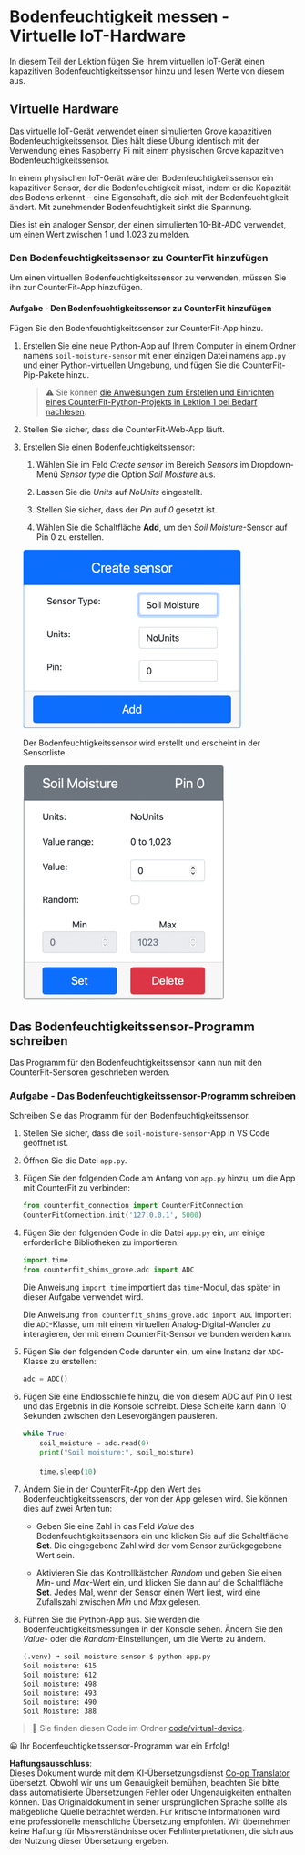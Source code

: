 <!--
CO_OP_TRANSLATOR_METADATA:
{
  "original_hash": "2bf65f162bcebd35fbcba5fd245afac4",
  "translation_date": "2025-08-25T21:40:45+00:00",
  "source_file": "2-farm/lessons/2-detect-soil-moisture/virtual-device-soil-moisture.md",
  "language_code": "de"
}
-->
# Bodenfeuchtigkeit messen - Virtuelle IoT-Hardware

In diesem Teil der Lektion fügen Sie Ihrem virtuellen IoT-Gerät einen kapazitiven Bodenfeuchtigkeitssensor hinzu und lesen Werte von diesem aus.

## Virtuelle Hardware

Das virtuelle IoT-Gerät verwendet einen simulierten Grove kapazitiven Bodenfeuchtigkeitssensor. Dies hält diese Übung identisch mit der Verwendung eines Raspberry Pi mit einem physischen Grove kapazitiven Bodenfeuchtigkeitssensor.

In einem physischen IoT-Gerät wäre der Bodenfeuchtigkeitssensor ein kapazitiver Sensor, der die Bodenfeuchtigkeit misst, indem er die Kapazität des Bodens erkennt – eine Eigenschaft, die sich mit der Bodenfeuchtigkeit ändert. Mit zunehmender Bodenfeuchtigkeit sinkt die Spannung.

Dies ist ein analoger Sensor, der einen simulierten 10-Bit-ADC verwendet, um einen Wert zwischen 1 und 1.023 zu melden.

### Den Bodenfeuchtigkeitssensor zu CounterFit hinzufügen

Um einen virtuellen Bodenfeuchtigkeitssensor zu verwenden, müssen Sie ihn zur CounterFit-App hinzufügen.

#### Aufgabe - Den Bodenfeuchtigkeitssensor zu CounterFit hinzufügen

Fügen Sie den Bodenfeuchtigkeitssensor zur CounterFit-App hinzu.

1. Erstellen Sie eine neue Python-App auf Ihrem Computer in einem Ordner namens `soil-moisture-sensor` mit einer einzigen Datei namens `app.py` und einer Python-virtuellen Umgebung, und fügen Sie die CounterFit-Pip-Pakete hinzu.

    > ⚠️ Sie können [die Anweisungen zum Erstellen und Einrichten eines CounterFit-Python-Projekts in Lektion 1 bei Bedarf nachlesen](../../../1-getting-started/lessons/1-introduction-to-iot/virtual-device.md).

1. Stellen Sie sicher, dass die CounterFit-Web-App läuft.

1. Erstellen Sie einen Bodenfeuchtigkeitssensor:

    1. Wählen Sie im Feld *Create sensor* im Bereich *Sensors* im Dropdown-Menü *Sensor type* die Option *Soil Moisture* aus.

    1. Lassen Sie die *Units* auf *NoUnits* eingestellt.

    1. Stellen Sie sicher, dass der *Pin* auf *0* gesetzt ist.

    1. Wählen Sie die Schaltfläche **Add**, um den *Soil Moisture*-Sensor auf Pin 0 zu erstellen.

    ![Die Einstellungen des Bodenfeuchtigkeitssensors](../../../../../translated_images/counterfit-create-soil-moisture-sensor.35266135a5e0ae68b29a684d7db0d2933a8098b2307d197f7c71577b724603aa.de.png)

    Der Bodenfeuchtigkeitssensor wird erstellt und erscheint in der Sensorliste.

    ![Der erstellte Bodenfeuchtigkeitssensor](../../../../../translated_images/counterfit-soil-moisture-sensor.81742b2de0e9de60a3b3b9a2ff8ecc686d428eb6d71820f27a693be26e5aceee.de.png)

## Das Bodenfeuchtigkeitssensor-Programm schreiben

Das Programm für den Bodenfeuchtigkeitssensor kann nun mit den CounterFit-Sensoren geschrieben werden.

### Aufgabe - Das Bodenfeuchtigkeitssensor-Programm schreiben

Schreiben Sie das Programm für den Bodenfeuchtigkeitssensor.

1. Stellen Sie sicher, dass die `soil-moisture-sensor`-App in VS Code geöffnet ist.

1. Öffnen Sie die Datei `app.py`.

1. Fügen Sie den folgenden Code am Anfang von `app.py` hinzu, um die App mit CounterFit zu verbinden:

    ```python
    from counterfit_connection import CounterFitConnection
    CounterFitConnection.init('127.0.0.1', 5000)
    ```

1. Fügen Sie den folgenden Code in die Datei `app.py` ein, um einige erforderliche Bibliotheken zu importieren:

    ```python
    import time
    from counterfit_shims_grove.adc import ADC
    ```

    Die Anweisung `import time` importiert das `time`-Modul, das später in dieser Aufgabe verwendet wird.

    Die Anweisung `from counterfit_shims_grove.adc import ADC` importiert die `ADC`-Klasse, um mit einem virtuellen Analog-Digital-Wandler zu interagieren, der mit einem CounterFit-Sensor verbunden werden kann.

1. Fügen Sie den folgenden Code darunter ein, um eine Instanz der `ADC`-Klasse zu erstellen:

    ```python
    adc = ADC()
    ```

1. Fügen Sie eine Endlosschleife hinzu, die von diesem ADC auf Pin 0 liest und das Ergebnis in die Konsole schreibt. Diese Schleife kann dann 10 Sekunden zwischen den Lesevorgängen pausieren.

    ```python
    while True:
        soil_moisture = adc.read(0)
        print("Soil moisture:", soil_moisture)
    
        time.sleep(10)
    ```

1. Ändern Sie in der CounterFit-App den Wert des Bodenfeuchtigkeitssensors, der von der App gelesen wird. Sie können dies auf zwei Arten tun:

    * Geben Sie eine Zahl in das Feld *Value* des Bodenfeuchtigkeitssensors ein und klicken Sie auf die Schaltfläche **Set**. Die eingegebene Zahl wird der vom Sensor zurückgegebene Wert sein.

    * Aktivieren Sie das Kontrollkästchen *Random* und geben Sie einen *Min*- und *Max*-Wert ein, und klicken Sie dann auf die Schaltfläche **Set**. Jedes Mal, wenn der Sensor einen Wert liest, wird eine Zufallszahl zwischen *Min* und *Max* gelesen.

1. Führen Sie die Python-App aus. Sie werden die Bodenfeuchtigkeitsmessungen in der Konsole sehen. Ändern Sie den *Value*- oder die *Random*-Einstellungen, um die Werte zu ändern.

    ```output
    (.venv) ➜ soil-moisture-sensor $ python app.py 
    Soil moisture: 615
    Soil moisture: 612
    Soil moisture: 498
    Soil moisture: 493
    Soil moisture: 490
    Soil Moisture: 388
    ```

> 💁 Sie finden diesen Code im Ordner [code/virtual-device](../../../../../2-farm/lessons/2-detect-soil-moisture/code/virtual-device).

😀 Ihr Bodenfeuchtigkeitssensor-Programm war ein Erfolg!

**Haftungsausschluss**:  
Dieses Dokument wurde mit dem KI-Übersetzungsdienst [Co-op Translator](https://github.com/Azure/co-op-translator) übersetzt. Obwohl wir uns um Genauigkeit bemühen, beachten Sie bitte, dass automatisierte Übersetzungen Fehler oder Ungenauigkeiten enthalten können. Das Originaldokument in seiner ursprünglichen Sprache sollte als maßgebliche Quelle betrachtet werden. Für kritische Informationen wird eine professionelle menschliche Übersetzung empfohlen. Wir übernehmen keine Haftung für Missverständnisse oder Fehlinterpretationen, die sich aus der Nutzung dieser Übersetzung ergeben.